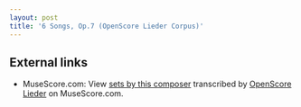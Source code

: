 ```yaml
---
layout: post
title: '6 Songs, Op.7 (OpenScore Lieder Corpus)'
---
```


## External links

- MuseScore.com: View [sets by this composer] transcribed by [OpenScore Lieder] on MuseScore.com.

[sets by this composer]: https://musescore.com/openscore-lieder-corpus/sets/5096870
[OpenScore Lieder]: https://musescore.com/openscore-lieder-corpus

